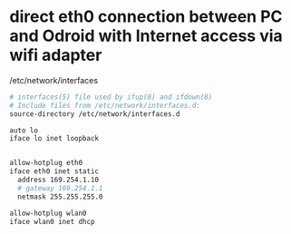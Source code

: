 # direct eth0 connection between PC and Odroid with Internet access via wifi adapter

/etc/network/interfaces

```sh
# interfaces(5) file used by ifup(8) and ifdown(8)
# Include files from /etc/network/interfaces.d:
source-directory /etc/network/interfaces.d

auto lo
iface lo inet loopback


allow-hotplug eth0
iface eth0 inet static
  address 169.254.1.10
  # gateway 169.254.1.1
  netmask 255.255.255.0

allow-hotplug wlan0
iface wlan0 inet dhcp
```